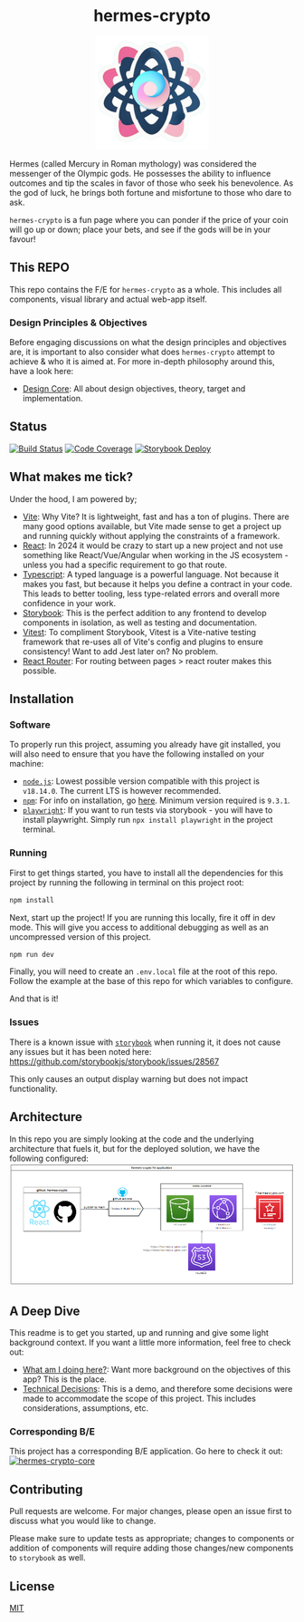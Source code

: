 <h1 align="center"> hermes-crypto</h1>
<p align="center"><img alt="hermes-crypto" src="./src/assets/svg/hermes-crypto-logo.svg" width="200"></p>

Hermes (called Mercury in Roman mythology) was considered the messenger of the Olympic gods. He possesses the ability to influence outcomes and tip the scales in favor of those who seek his benevolence. As the god of luck, he brings both fortune and misfortune to those who dare to ask.

`hermes-crypto` is a fun page where you can ponder if the price of your coin will go up or down; place your bets, and see if the gods will be in your favour!

## This REPO

This repo contains the F/E for `hermes-crypto` as a whole. This includes all components, visual library and actual web-app itself.

### Design Principles & Objectives
Before engaging discussions on what the design principles and objectives are, it is important to also consider what does `hermes-crypto` attempt to achieve & who it is aimed at. For more in-depth philosophy around this, have a look here:
-   [Design Core](./docs/design.md): All about design objectives, theory, target and implementation.

## Status

[![Build Status](https://github.com/svbygoibear/hermes-crypto/actions/workflows/s3-pipeline.yml/badge.svg?branch=main)](https://github.com/svbygoibear/hermes-crypto/actions/workflows/s3-pipeline.yml) [![Code Coverage](https://github.com/svbygoibear/hermes-crypto/actions/workflows/test-suite.yml/badge.svg?branch=main)](https://github.com/svbygoibear/hermes-crypto/actions/workflows/test-suite.yml) [![Storybook Deploy](https://github.com/svbygoibear/hermes-crypto/actions/workflows/storybook-deploy.yml/badge.svg)](https://main--66b7998d30a1b8b8fa5d2380.chromatic.com/)

## What makes me tick?

Under the hood, I am powered by;

-   [Vite](https://vitejs.dev/): Why Vite? It is lightweight, fast and has a ton of plugins. There are many good options available, but Vite made sense to get a project up and running quickly without applying the constraints of a framework.
-   [React](https://react.dev/): In 2024 it would be crazy to start up a new project and not use something like React/Vue/Angular when working in the JS ecosystem - unless you had a specific requirement to go that route.
-   [Typescript](https://www.typescriptlang.org/): A typed language is a powerful language. Not because it makes you fast, but because it helps you define a contract in your code. This leads to better tooling, less type-related errors and overall more confidence in your work.
-   [Storybook](https://storybook.js.org/): This is the perfect addition to any frontend to develop components in isolation, as well as testing and documentation.
-   [Vitest](https://vitest.dev/): To compliment Storybook, Vitest is a Vite-native testing framework that re-uses all of Vite's config and plugins to ensure consistency! Want to add Jest later on? No problem.
-   [React Router](https://reactrouter.com): For routing between pages > react router makes this possible.

## Installation

### Software

To properly run this project, assuming you already have git installed, you will also need to ensure that you have the following installed on your machine:

-   [`node.js`](https://nodejs.org/en): Lowest possible version compatible with this project is `v18.14.0`. The current LTS is however recommended.
-   [`npm`](https://www.npmjs.com/): For info on installation, go [here](https://docs.npmjs.com/downloading-and-installing-node-js-and-npm). Minimum version required is `9.3.1`.
-   [`playwright`](https://playwright.dev/): If you want to run tests via storybook - you will have to install playwright. Simply run `npx install playwright` in the project terminal.

### Running

First to get things started, you have to install all the dependencies for this project by running the following in terminal on this project root:

```bash
npm install
```

Next, start up the project! If you are running this locally, fire it off in dev mode. This will give you access to additional debugging as well as an uncompressed version of this project.

```bash
npm run dev
```

Finally, you will need to create an `.env.local` file at the root of this repo. Follow the example at the base of this repo for which variables to configure.

And that is it!

### Issues

There is a known issue with [`storybook`](https://storybook.js.org/) when running it, it does not cause any issues but it has been noted here: https://github.com/storybookjs/storybook/issues/28567 

This only causes an output display warning but does not impact functionality.

## Architecture
In this repo you are simply looking at the code and the underlying architecture that fuels it, but for the deployed solution, we have the following configured:
![General Architecture](./public/hermes-crypto-arch.png)

## A Deep Dive

This readme is to get you started, up and running and give some light background context. If you want a little more information, feel free to check out:

-   [What am I doing here?](./docs/goal.md): Want more background on the objectives of this app? This is the place.
-   [Technical Decisions](./docs/choices.md): This is a demo, and therefore some decisions were made to accommodate the scope of this project. This includes considerations, assumptions, etc.

### Corresponding B/E
This project has a corresponding B/E application. Go here to check it out:
[![hermes-crypto-core](https://github-readme-stats.vercel.app/api/pin/?username=svbygoibear&repo=hermes-crypto-core)](https://github.com/svbygoibear/hermes-crypto-core)


## Contributing

Pull requests are welcome. For major changes, please open an issue first to discuss what you would like to change.

Please make sure to update tests as appropriate; changes to components or addition of components will require adding those changes/new components to `storybook` as well.

## License

[MIT](https://choosealicense.com/licenses/mit/)